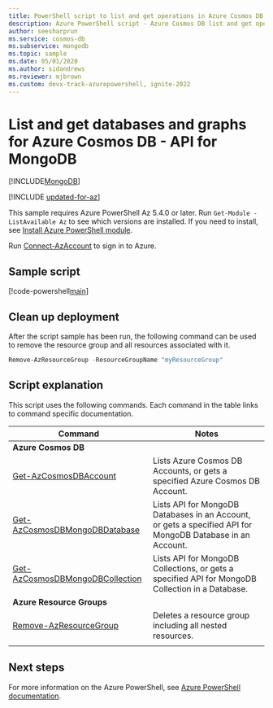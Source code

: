 ```yaml
---
title: PowerShell script to list and get operations in Azure Cosmos DB's API for MongoDB
description: Azure PowerShell script - Azure Cosmos DB list and get operations for API for MongoDB
author: seesharprun
ms.service: cosmos-db
ms.subservice: mongodb
ms.topic: sample
ms.date: 05/01/2020
ms.author: sidandrews
ms.reviewer: mjbrown 
ms.custom: devx-track-azurepowershell, ignite-2022
---
```


# List and get databases and graphs for Azure Cosmos DB - API for MongoDB
[!INCLUDE[MongoDB](../../../includes/appliesto-mongodb.md)]

[!INCLUDE [updated-for-az](../../../../../includes/updated-for-az.md)]

This sample requires Azure PowerShell Az 5.4.0 or later. Run `Get-Module -ListAvailable Az` to see which versions are installed.
If you need to install, see [Install Azure PowerShell module](/powershell/azure/install-azure-powershell).

Run [Connect-AzAccount](/powershell/module/az.accounts/connect-azaccount) to sign in to Azure.

## Sample script

[!code-powershell[main](../../../../../powershell_scripts/cosmosdb/mongodb/ps-mongodb-list-get.ps1 "List or get databases or collections for API for MongoDB")]

## Clean up deployment

After the script sample has been run, the following command can be used to remove the resource group and all resources associated with it.

```powershell
Remove-AzResourceGroup -ResourceGroupName "myResourceGroup"
```

## Script explanation

This script uses the following commands. Each command in the table links to command specific documentation.

| Command | Notes |
|---|---|
|**Azure Cosmos DB**| |
| [Get-AzCosmosDBAccount](/powershell/module/az.cosmosdb/get-azcosmosdbaccount) | Lists Azure Cosmos DB Accounts, or gets a specified Azure Cosmos DB Account. |
| [Get-AzCosmosDBMongoDBDatabase](/powershell/module/az.cosmosdb/get-azcosmosdbmongodbdatabase) | Lists API for MongoDB Databases in an Account, or gets a specified API for MongoDB Database in an Account. |
| [Get-AzCosmosDBMongoDBCollection](/powershell/module/az.cosmosdb/get-azcosmosdbmongodbcollection) | Lists API for MongoDB Collections, or gets a specified API for MongoDB Collection in a Database. |
|**Azure Resource Groups**| |
| [Remove-AzResourceGroup](/powershell/module/az.resources/remove-azresourcegroup) | Deletes a resource group including all nested resources. |
|||

## Next steps

For more information on the Azure PowerShell, see [Azure PowerShell documentation](/powershell/).
